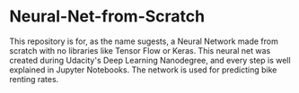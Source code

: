 # Neural-Net-from-Scratch

This repository is for, as the name sugests, a Neural Network made from scratch with no libraries like Tensor Flow or Keras. This neural net was created during Udacity's Deep Learning Nanodegree, and every step is well explained in Jupyter Notebooks. The network is used for predicting bike renting rates.
